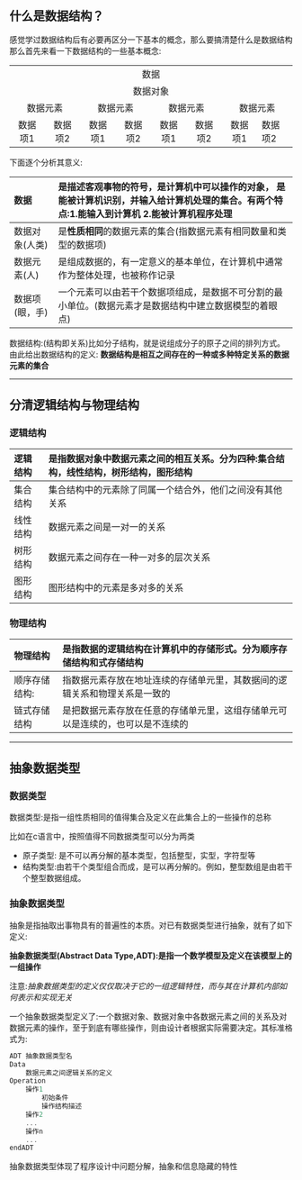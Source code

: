## 什么是数据结构？

感觉学过数据结构后有必要再区分一下基本的概念，那么要搞清楚什么是数据结构那么首先来看一下数据结构的一些基本概念:

<table>
    <tr>
        <td colspan="9">
       <center> 数据</center>
        </td>
    </tr>
    <tr>
        <td colspan="8">
        <center>数据对象</center>
        </td>
    </tr>
    <tr>
        <td colspan="2">
        <center>数据元素</center>
        </td>
        <td colspan="2">
        <center>数据元素</center>
        </td>
        <td colspan="2">
        <center>数据元素</center>
        </td>
        <td colspan="2">
        <center>数据元素</center>
        </td>
    </tr>
    <tr>
        <td >
        <center>数据项1</center>
        </td>
        <td >
        <center>数据项2</center>
        </td>
        <td >
        <center>数据项1</center>
        </td>
        <td >
        <center>数据项2</center>
        </td>
        <td >
        <center>数据项1</center>
        </td>
        <td >
        <center>数据项2</center>
        </td>
        <td >
        <center>数据项1</center>
        </td>
        <td >
        <cetner>数据项2</cetner>
        </td>
    </tr>
</table>

下面逐个分析其意义:

|数据|是描述客观事物的符号，是计算机中可以操作的对象， 是能被计算机识别，并输入给计算机处理的集合。有两个特点:1.能输入到计算机 2.能被计算机程序处理|
|:---|:---|
|数据对象(人类)|是**性质相同**的数据元素的集合(指数据元素有相同数量和类型的数据项)|
|数据元素(人)|是组成数据的，有一定意义的基本单位，在计算机中通常作为整体处理，也被称作记录|
|数据项(眼，手)|一个元素可以由若干个数据项组成，是数据不可分割的最小单位。(数据元素才是数据结构中建立数据模型的着眼点)|

数据结构:(结构即关系)比如分子结构，就是说组成分子的原子之间的排列方式。由此给出数据结构的定义:
**数据结构是相互之间存在的一种或多种特定关系的数据元素的集合**

---

## 分清逻辑结构与物理结构

### 逻辑结构
|逻辑结构|是指数据对象中数据元素之间的相互关系。分为四种:集合结构，线性结构，树形结构，图形结构|
|:--|:--|
|集合结构|集合结构中的元素除了同属一个结合外，他们之间没有其他关系|
|线性结构|数据元素之间是一对一的关系|
|树形结构|数据元素之间存在一种一对多的层次关系|
|图形结构|图形结构中的元素是多对多的关系|

### 物理结构
|物理结构| 是指数据的逻辑结构在计算机中的存储形式。分为顺序存储结构和式存储结构|
|:--|:--|
|顺序存储结构:|指数据元素存放在地址连续的存储单元里，其数据间的逻辑关系和物理关系是一致的|
|链式存储结构|是把数据元素存放在任意的存储单元里，这组存储单元可以是连续的，也可以是不连续的|


---
## 抽象数据类型

### 数据类型
数据类型:是指一组性质相同的值得集合及定义在此集合上的一些操作的总称

比如在c语言中，按照值得不同数据类型可以分为两类

- 原子类型: 是不可以再分解的基本类型，包括整型，实型，字符型等
- 结构类型:由若干个类型组合而成，是可以再分解的。例如，整型数组是由若干个整型数据组成。

### 抽象数据类型

抽象是指抽取出事物具有的普遍性的本质。对已有数据类型进行抽象，就有了如下定义:

**抽象数据类型(Abstract Data Type,ADT):是指一个数学模型及定义在该模型上的一组操作**

注意:*抽象数据类型的定义仅仅取决于它的一组逻辑特性，而与其在计算机内部如何表示和实现无关*

一个抽象数据类型定义了:一个数据对象、数据对象中各数据元素之间的关系及对数据元素的操作，至于到底有哪些操作，则由设计者根据实际需要决定。其标准格式为:

```c
ADT 抽象数据类型名
Data
    数据元素之间逻辑关系的定义
Operation
    操作1
        初始条件
        操作结构描述
    操作2
    ...
    操作n
    ...
endADT
```

抽象数据类型体现了程序设计中问题分解，抽象和信息隐藏的特性
